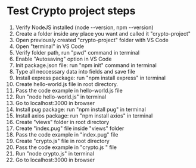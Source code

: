 # Test Crypto project steps
1. Verify NodeJS installed (node --version, npm --version)
2. Create a folder inside any place you want and called it "crypto-project"
3. Open previously created "crypto-project" folder with VS Code
4. Open "terminal" in VS Code
5. Verify folder path, run "pwd" command in terminal
6. Enable "Autosaving" option in VS Code
7. Init package.json file: run "npm init" command in terminal
8. Type all neccessary data into fields and save file
9. Install express package: run "npm install express" in terminal
10. Create hello-world.js file in root directory.
11. Pass the code example in hello-world.js file
12. Run "node hello-world.js" in terminal
13. Go to localhost:3000 in browser
14. Install pug package: run "npm install pug" in terminal
15. Install axios package: run "npm install axios" in terminal
16. Create "views" folder in root directory
17. Create "index.pug" file inside "views" folder
18. Pass the code example in "index.pug" file
19. Create "crypto.js" file in root directory
20. Pass the code example in "crypto.js " file
21. Run "node crypto.js" in terminal
22. Go to localhost:3000 in browser
